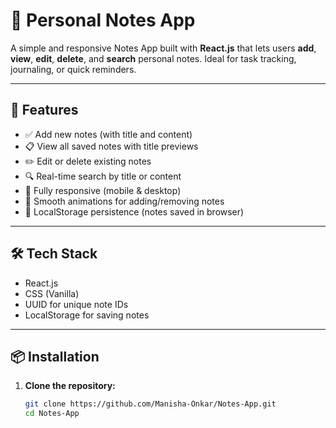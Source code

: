 # 📘 Personal Notes App

A simple and responsive Notes App built with **React.js** that lets users **add**, **view**, **edit**, **delete**, and **search** personal notes. Ideal for task tracking, journaling, or quick reminders.

---

## 🚀 Features

- ✅ Add new notes (with title and content)
- 📋 View all saved notes with title previews
- ✏️ Edit or delete existing notes
- 🔍 Real-time search by title or content
- 📱 Fully responsive (mobile & desktop)
- 💫 Smooth animations for adding/removing notes
- 💾 LocalStorage persistence (notes saved in browser)

---

## 🛠️ Tech Stack

- React.js
- CSS (Vanilla)
- UUID for unique note IDs
- LocalStorage for saving notes

---

## 📦 Installation

1. **Clone the repository:**

   ```bash
   git clone https://github.com/Manisha-Onkar/Notes-App.git
   cd Notes-App

